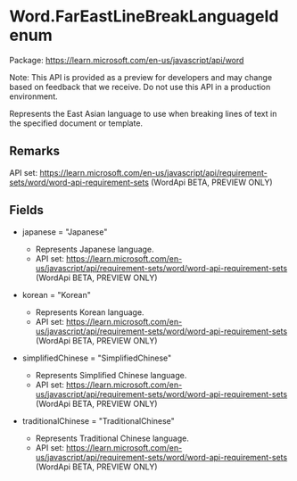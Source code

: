 # Word.FarEastLineBreakLanguageId enum

Package: https://learn.microsoft.com/en-us/javascript/api/word

Note: This API is provided as a preview for developers and may change based on feedback that we receive. Do not use this API in a production environment.

Represents the East Asian language to use when breaking lines of text in the specified document or template.

## Remarks

API set: https://learn.microsoft.com/en-us/javascript/api/requirement-sets/word/word-api-requirement-sets (WordApi BETA, PREVIEW ONLY)

## Fields

- japanese = "Japanese"
  - Represents Japanese language.
  - API set: https://learn.microsoft.com/en-us/javascript/api/requirement-sets/word/word-api-requirement-sets (WordApi BETA, PREVIEW ONLY)

- korean = "Korean"
  - Represents Korean language.
  - API set: https://learn.microsoft.com/en-us/javascript/api/requirement-sets/word/word-api-requirement-sets (WordApi BETA, PREVIEW ONLY)

- simplifiedChinese = "SimplifiedChinese"
  - Represents Simplified Chinese language.
  - API set: https://learn.microsoft.com/en-us/javascript/api/requirement-sets/word/word-api-requirement-sets (WordApi BETA, PREVIEW ONLY)

- traditionalChinese = "TraditionalChinese"
  - Represents Traditional Chinese language.
  - API set: https://learn.microsoft.com/en-us/javascript/api/requirement-sets/word/word-api-requirement-sets (WordApi BETA, PREVIEW ONLY)